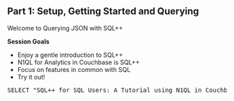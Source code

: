 ## <b>Part 1: Setup, Getting Started and Querying</b>


Welcome to Querying JSON with SQL++

<b>Session Goals</b>

* Enjoy a gentle introduction to SQL++
* N1QL for Analytics in Couchbase is SQL++
* Focus on features in common with SQL
* Try it out! 

<pre id="example">
SELECT "SQL++ for SQL Users: A Tutorial using N1QL in Couchbase" AS Greeting
</pre>
